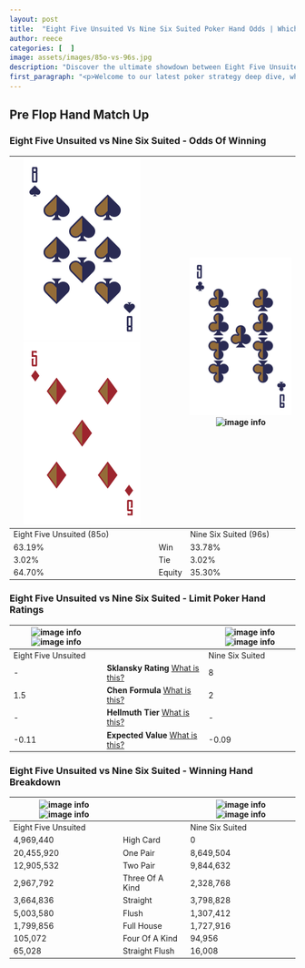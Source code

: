 ```yaml
---
layout: post
title:  "Eight Five Unsuited Vs Nine Six Suited Poker Hand Odds | Which Is The Better Hand In Poker? A Complete Guide"
author: reece
categories: [  ]
image: assets/images/85o-vs-96s.jpg
description: "Discover the ultimate showdown between Eight Five Unsuited and Nine Six Suited in poker! Uncover the odds, strategies, and scenarios where one hand triumphs over the other. Get ready to up your poker game with this thrilling analysis."
first_paragraph: "<p>Welcome to our latest poker strategy deep dive, where we're pitting two distinct hands against each other in a high-stakes showdown: Eight Five Unsuited vs Nine Six Suited.</p><p>In the dynamic world of poker, every decision counts, and knowing which hand holds the upper hand is key to your success at the table.</p><p>In this article, we'll dissect these two hands, explore the scenarios where one dominates the other, and equip you with the knowledge to make strategic choices that can tip the odds in your favor.</p><p>Get ready to unravel the intriguing dynamics of these poker hands and elevate your game to new heights.</p>"
---
```




[comment]: # (sp0)

## Pre Flop Hand Match Up

<div class="table hand-ratings" markdown="1"> 



### Eight Five Unsuited vs Nine Six Suited - Odds Of Winning


    
| ![image info](assets/images/hand1/8.png) ![image info](assets/images/hand1/5o.png) |  | ![image info](assets/images/hand2/9.png) ![image info](assets/images/hand2/6s.png) |
| -------- | -------- | -------- |
| Eight Five Unsuited (85o) |  | Nine Six Suited (96s) |
| 63.19% | Win | 33.78% |
| 3.02% | Tie | 3.02% |
| 64.70% | Equity | 35.30% |




[comment]: # (sp1)



### Eight Five Unsuited vs Nine Six Suited - Limit Poker Hand Ratings


    
| ![image info](https://www.riverpairs.com/assets/images/hand1/8.png) ![image info](https://www.riverpairs.com/assets/images/hand1/5o.png) |  | ![image info](https://www.riverpairs.com/assets/images/hand2/9.png) ![image info](https://www.riverpairs.com/assets/images/hand2/6s.png) |
| -------- | -------- | -------- |
| Eight Five Unsuited |  | Nine Six Suited |
| - | **Sklansky Rating** [What is this?](/sklansky-rating-explained) | 8 |
| 1.5 | **Chen Formula** [What is this?](/chen-formula-explained) | 2 |
| - | **Hellmuth Tier** [What is this?](/Hellmuth-tier-explained) | - |
| -0.11 | **Expected Value** [What is this?](/expected-value-explained) | -0.09 |




[comment]: # (sp2)



### Eight Five Unsuited vs Nine Six Suited - Winning Hand Breakdown


    
| ![image info](https://www.riverpairs.com/assets/images/hand1/8.png) ![image info](https://www.riverpairs.com/assets/images/hand1/5o.png) |  | ![image info](https://www.riverpairs.com/assets/images/hand2/9.png) ![image info](https://www.riverpairs.com/assets/images/hand2/6s.png) |
| -------- | -------- | -------- |
| Eight Five Unsuited |  | Nine Six Suited |
| 4,969,440 | High Card | 0 |
| 20,455,920 | One Pair | 8,649,504 |
| 12,905,532 | Two Pair | 9,844,632 |
| 2,967,792 | Three Of A Kind | 2,328,768 |
| 3,664,836 | Straight | 3,798,828 |
| 5,003,580 | Flush | 1,307,412 |
| 1,799,856 | Full House | 1,727,916 |
| 105,072 | Four Of A Kind | 94,956 |
| 65,028 | Straight Flush | 16,008 |




[comment]: # (sp3)



</div>

[comment]: # (sp4)



[comment]: # (sp5)

